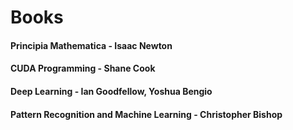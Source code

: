 # Books

#### Principia Mathematica - Isaac Newton
#### CUDA Programming - Shane Cook
#### Deep Learning - Ian Goodfellow, Yoshua Bengio
#### Pattern Recognition and Machine Learning - Christopher Bishop